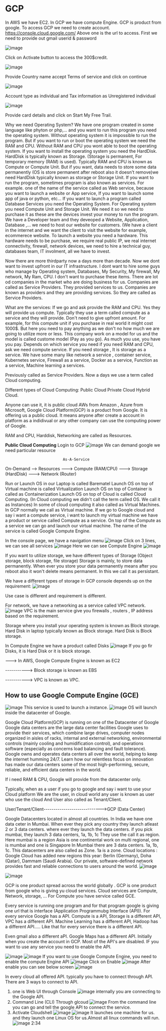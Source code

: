 # GCP
In AWS we have EC2. In GCP we have compute Engine.
GCP is product from google.
To access GCP we need to create account.
https://console.cloud.google.com/
Above one is the url to access. First we need to provide out gmail userid & password

![image](https://github.com/swamychikatla/GCP/assets/40513374/9daeb43b-4c88-41d9-a58f-3534d635ca04)

Click on Activate button to access the 300$credit.

![image](https://github.com/swamychikatla/GCP/assets/40513374/4cfa5e4f-3ae9-4ca8-bb27-808836bffe76)

Provide Country name accept Terms of service and click on continue

![image](https://github.com/swamychikatla/GCP/assets/40513374/325f0972-f6ed-4ce8-b6b5-b8111fc19da0)

Account type as individual and Tax information as Unregistered individual

![image](https://github.com/swamychikatla/GCP/assets/40513374/577a1f99-18cd-4351-8619-598f9434122d)

Provide card details and click on Start My Free Trail.

Why we need Operating System?
We have one program created in some language like phyton or php,... and you want to run this program you need the operating system. Without operating system it is impossible to run the program. But if you want to run or boot the operating system we need the RAM and CPU. Without RAM and CPU you wont able to boot the operating system. If you want to install the operating system you need the HardDisk. HardDisk is typically known as Storage. (Storage is permanent, For temporary memory (RAM) is used). Typically RAM and CPU is known as Compute or Compute Unit. But if you want, data needs to store some data permanently (OS is store permanent after reboot also it doesn't remove)we need HardDisk typically known as storage or Storage Unit. If you want to run the program, sometimes program is also known as services. For example. one of the name of the service called as Web service, because you want to launch a website or App service, If you want to launch some app of java or python, etc... If you want to launch a program called Database Services you need the Operating System. For Operating system you need Compute Unit and Storage Unit. We need it so we need to purchase it as these are the devices invest your money to run the program.
We have a Developer team and they deveoped a Website, Application, Database ,... we need to host our website for customers. (We have a client in the internet and we want the client to visit the website for example, ecommerece website.
To launch a website you need a hardware. This hardware needs to be purchase, we require real public IP, we real internet connectivity, firewall, network devices, we need to hire a technical guy, databases team, IT involment, all we have to invest.

Now there are more thirdparty now a days more than decade. Now we dont want to invest upfront in our IT infrastructure. I dont want to hire some guys who manage by Operating system, Databases, My Security, My firewall, My network, My Ram, CPU. I don't want to purchase these items. There are lot od companies in the market who are doing business for us. Companies are called as Service Providers. They provided services to us. Companies are known as providers and they are providing services. So they are called as Service Providers.

What are the services: If we go and ask provide the RAM and CPU. Yes they will provide us compute. Typically they use a term called compute as a service and they will provide. Don't need to give upfront amount. For example, for this compute unit if you purchase in real world it might cost 1000$. But here you need to pay anything as we don't no how much we are going to utilize more or less. This company work on a model for us and the model is called custome model (Pay as you go). As much you use, you have you pay. Depends on which service you need if you need RAM and CPU, ask we need compute service. If you need storage , It is storage as a service. We have some many like network a service , container service, Kubernetes service, Firewall as a service, Docker as a service, Function as a service, Machine learning a services. 

Previously called as Service Providers. Now a days we use a term called Cloud computing.

Different types of Cloud Computing:
Public Cloud
Private Cloud
Hybrid Cloud.

Anyone can use it, it is public cloud
AWs from Amazon , Azure from Microsoft, Google Cloud Platform(GCP) is a product from Google. It is offering us a public cloud. It means anyone after create a account in platform as a indidivual or any other company can use the computing power of Google.

RAM and CPU, Harddisk, Networking are called as Resources.

**Public Cloud Computing**
Login to GCP
![image](https://github.com/swamychikatla/GCP/assets/40513374/49822867-1afe-4576-9180-f691a858e2e3)
We can demand google we need particular resource

                              As-A-Service
On-Demand --> Resources ---> Compute (RAM/CPU)
                        ---> Storage (HardDisk)
                        ---> Network (Router)


Run or Launch OS in our Laptop is called Barematel 
Launch OS on top of Virtual machine is called Virtualization
Launch OS on top of Container is called as Containerization
Launch OS on top of Cloud is called Cloud Computing. 
   (In Cloud computing we didn't call the term called OS. We call it as Instances) In some of cloud computing it also called as Virtual Machines.
    In GCP normally we call as Virtual machine.
    If we go to Google cloud and say i want a compute service, i want to launch my virtual machine we have a product or service called Compute as a service. On top of the Compute as a service we can go and launch our virtual machine. The name of the service is called Google Compute Engine.

In the console page, we have a navigation menu 
![image](https://github.com/swamychikatla/GCP/assets/40513374/feba8e16-8e81-4496-8d1c-bd337bb504d9)
Click on 3 lines, we can see all services
![image](https://github.com/swamychikatla/GCP/assets/40513374/c9735c9c-37e3-479d-abe8-35675039fabe)
Here we can see Compute Engine
![image](https://github.com/swamychikatla/GCP/assets/40513374/ea889fb5-4fc0-4f40-b5d1-9b8c219ace35)

If you want to utilize storage, we have different types of Storage (Object storage, block storage, file storage)
Storage is mainly, to store data permanently. When ever you store your data permanently means after you reboot also it won't delete means permanent. In this we call it as persistant.

We have a different types of storage in GCP console depends up on the requirement:
![image](https://github.com/swamychikatla/GCP/assets/40513374/73ea7c21-f528-4633-8131-fefd04b8b7dc)

Use case is different and requirement is different.

For network, we have a networking as a service called VPC network.
![image](https://github.com/swamychikatla/GCP/assets/40513374/25385639-5715-47c7-8438-53eea5218062)
VPC is the main service give you firewalls , routers , IP address based on the requirement.

Storage where you install your operating system is known as Block storage.
Hard Disk in laptop typically known as Block storage.
Hard Disk is Block storage.

In Compute Engine we have a product called Disks
![image](https://github.com/swamychikatla/GCP/assets/40513374/98e0a574-755c-4801-88a9-96505c3f61f7)
If you go fir Disks, it is Hard Disk or it is block storage.


---> In AWS, Google Compute Engine is known as EC2

-----------> Block storage is known as EBS

-----------> VPC is known as VPC.

How to use Google Compute Engine (GCE)
--------------------------------------
![image](https://github.com/swamychikatla/GCP/assets/40513374/d98b1fcf-a170-4d32-b30a-a12e4cf77a3a)
This service is used to launch a instance.
![image](https://github.com/swamychikatla/GCP/assets/40513374/947a227b-a354-447c-8725-c4f4071523d0)
OS will launch inside the datacenter of Google.

Google Cloud Platform(GCP) is running on one of the Datacenter of Google
Google data centers are the large data center facilities Google uses to provide their services, which combine large drives, computer nodes organized in aisles of racks, internal and external networking, environmental controls (mainly cooling and humidification control), and operations software (especially as concerns load balancing and fault tolerance).
Google owns and operates data centers all over the world, helping to keep the internet humming 24/7. Learn how our relentless focus on innovation has made our data centers some of the most high-performing, secure, reliable, and efficient data centers in the world.

If i need RAM & CPU, Google will provide from the datacenter only.

Typically, when as a user if you go to google and say i  want to use your Cloud platform
We are the user, in cloud world any user is known as user who use the cloud
And User also called as Tenant/Client.

User/Tenant/Client----------------------------->GCP (Data Center)

Google Datacenters located in almost all countries.
In India we have one data ceter in Mumbai.
When ever they pick any country they launch atleast 2 or 3 data centers. where ever they launch the data centers. if you pick mumbai, they launch 3 data centers, 1a, 1b, 1c
They use the call it as region. Here mumbai is a region
Asia is one continental work on multi regional, one is mumbai and one is Singapore
In Mumbai there are 3 data centers. 1a, 1b, 1c.
This datacenters are also called as Zone. 1a is a zone.
Cloud locations : Google Cloud has added new regions this year: Berlin (Germany), Doha (Qatar), Dammam (Saudi Arabia). Our private, software-defined network provides fast and reliable connections to users around the world.
![image](https://github.com/swamychikatla/GCP/assets/40513374/e0ec342f-6e3e-433f-ade2-fde0f4a569af)

![image](https://github.com/swamychikatla/GCP/assets/40513374/2f007bd7-80df-42ce-a454-5f23bf9b213d)

GCP is one product spread across the world globally .
GCP is one product from google who is giving yu cloud services.
Cloud services are Compute, Network, storage, ...
For Compute you have service called GCE.

Every service is running one program and for that program google is giving one url that is interface (Application Programmubg Interface (API)).
For every service Google has a API.
Compute is a API,
Storage is a different API,
VPC has a different API.
Machine Learning has a different API,
Hadoop has a different API.....
Like that for every service there is a different API.

Even gmail also a different aPI. Google Maps has a different API.
Initially when you create the account in GCP. Most of the API's are disabled.
IF you want to use any service you need to enable the API.

![image](https://github.com/swamychikatla/GCP/assets/40513374/3f01c288-f3ae-4f56-aa11-16e1ee403530)
![image](https://github.com/swamychikatla/GCP/assets/40513374/585c7361-ec39-4600-9d0c-af10078a8b1a)
If you want to use Google Compute Engine, you need to enable the compute Engine API
![image](https://github.com/swamychikatla/GCP/assets/40513374/df3bd7e2-e527-4cb5-8346-8ce839b861d4)
Click on Enable
![image](https://github.com/swamychikatla/GCP/assets/40513374/606ff388-cb23-4a1c-99f9-b2346edf23d6)
After enable you can see below screen
![image](https://github.com/swamychikatla/GCP/assets/40513374/e52b3184-cf5f-475f-89d4-7388ca59848c)

In every cloud all offered API. typically you have to connect through API.
There are 3 ways to connect to API.
1. one is Web UI through Console
![image](https://github.com/swamychikatla/GCP/assets/40513374/ad2486ff-47f9-4cab-b0da-93d24848f2d0)
internally you are connecting to the Google API.
2. Command Line (CLI)
   Through glcoud
   ![image](https://github.com/swamychikatla/GCP/assets/40513374/a04c0f0b-eba2-48a6-89cc-455a6a25e5f2)
   From the command line you can go and tell the google API to connect the service.
3. Activate Cloudshell
  ![image](https://github.com/swamychikatla/GCP/assets/40513374/bdf629d9-bb8c-4241-bf94-11dda460733f)
  ![image](https://github.com/swamychikatla/GCP/assets/40513374/260a6747-3e3b-4a7b-8026-87c3d9152caa)
  It launches one machine for us. and they launch one Linux OS for us.Almost all linux commands will run.
![image](https://github.com/swamychikatla/GCP/assets/40513374/380b6f73-b658-4297-9b39-8bc64a46af4a)
2:34



